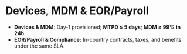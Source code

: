 # Devices, MDM & EOR/Payroll

- **Devices & MDM:** Day-1 provisioned; **MTPD ≤ 5 days**; **MDM ≥ 99% in 24h**.
- **EOR/Payroll & Compliance:** In-country contracts, taxes, and benefits under the same SLA.